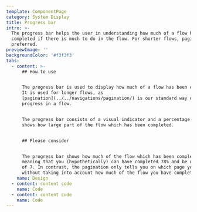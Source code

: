 ```yaml
---
template: ComponentPage
category: System Display
title: Progress bar
intro: >-
  The progress bar helps the user in understanding how much of a flow has been
  completed if there is much to do in the flow. For shorter flows, pagination is
  preferred.
previewImage: ''
backgroundColor: '#f3f3f3'
tabs:
  - content: >-
      ## How to use


      The progress bar is used to display how much of a flow has been completed.
      It is used for longer flows, as
      [pagination](../../navigations/pagination/) is our standard way of showing
      progress in a flow.


      The progress bar consists of a visual indicator and a percentage which
      shows how large part of the flow which has been completed.


      ## Please consider


      The progress bar shows how much of the flow which has been completed,
      meaning that you (hypothetically) can have completed 78% and be on page 2
      of 7. In contrast, the pagination only tells you on which page you are
      without taking into account how much of the flow you have completed.
    name: Design
  - content: content code
    name: Code
  - content: content code
    name: Code
---
```


